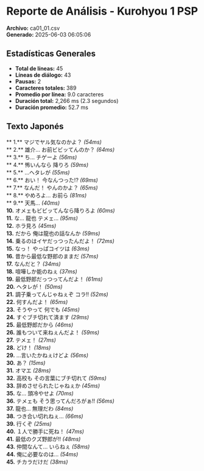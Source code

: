 # Reporte de Análisis - Kurohyou 1 PSP

**Archivo:** ca01_01.csv  
**Generado:** 2025-06-03 06:05:06  

## Estadísticas Generales

- **Total de líneas:** 45
- **Líneas de diálogo:** 43
- **Pausas:** 2
- **Caracteres totales:** 389
- **Promedio por línea:** 9.0 caracteres
- **Duración total:** 2,266 ms (2.3 segundos)
- **Duración promedio:** 52.7 ms

## Texto Japonés

** 1.** マジでヤル気なのかよ？ _(54ms)_  
** 2.** 雄介… お前ビビッてんのか？ _(64ms)_  
** 3.** ち… チゲーよ _(56ms)_  
** 4.** 怖いんなら 降りろ _(59ms)_  
** 5.** …ヘタレが _(55ms)_  
** 6.** おい！ 今なんつった!? _(69ms)_  
** 7.** なんだ！ やんのかよ？ _(65ms)_  
** 8.** やめろよ… お前ら _(81ms)_  
** 9.** 天馬… _(40ms)_  
**10.** オメェもビビッてんなら降りろよ _(60ms)_  
**11.** な… 龍也 テメェ… _(95ms)_  
**12.** ホラ見ろ _(45ms)_  
**13.** だから 俺は龍也の話なんか _(59ms)_  
**14.** 乗るのはイヤだっつったんだよ！ _(72ms)_  
**15.** なっ！ やっぱコイツは _(63ms)_  
**16.** 昔から最低な野郎のままだ _(57ms)_  
**17.** なんだと？ _(34ms)_  
**18.** 喧嘩しか能のねぇ _(37ms)_  
**19.** 最低野郎だっつってんだよ！ _(61ms)_  
**20.** ヘタレが！ _(50ms)_  
**21.** 調子乗ってんじゃねぇぞ コラ!! _(52ms)_  
**22.** 何すんだよ！ _(65ms)_  
**23.** そうやって 何でも _(45ms)_  
**24.** すぐブチ切れて済ます _(29ms)_  
**25.** 最低野郎だから _(46ms)_  
**26.** 誰もついて来ねぇんだよ！ _(59ms)_  
**27.** テメェ！ _(27ms)_  
**28.** どけ！ _(18ms)_  
**29.** …言いたかねぇけどよ _(56ms)_  
**30.** あ？ _(15ms)_  
**31.** オマエ _(28ms)_  
**32.** 高校も その言葉にブチ切れて _(59ms)_  
**33.** 辞めさせられたじゃねぇか _(45ms)_  
**35.** な… 頭冷やせよ _(70ms)_  
**36.** テメェも そう思ってんだろがぁ!! _(56ms)_  
**37.** 龍也… 無理だわ _(84ms)_  
**38.** つき合い切れねぇ… _(66ms)_  
**39.** 行くぞ _(25ms)_  
**40.** １人で勝手に死ね！ _(47ms)_  
**41.** 最低のクズ野郎が!! _(48ms)_  
**43.** 仲間なんて… いらねぇ _(58ms)_  
**44.** 俺に必要なのは… _(54ms)_  
**45.** チカラだけだ _(38ms)_  
